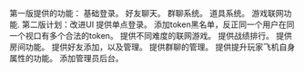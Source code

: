 第一版提供的功能：
          基础登录。
          好友聊天。
          群聊系统。
          道具系统。
          游戏联网功能.
第二版计划：改进UI
           提供单点登录。
           添加token黑名单，反正同一个用户在同一个视口有多个合法的token。
           提供不同难度的联网游戏。
           提供战绩排行。
           提供房间功能。
           提供好友添加，以及管理。
           提供群聊的管理。
           提供提升玩家飞机自身属性的功能。
           添加管理员后台。
